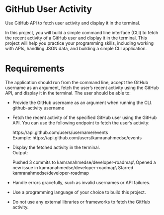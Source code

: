 # GitHub User Activity

Use GitHub API to fetch user activity and display it in the terminal.

In this project, you will build a simple command line interface (CLI) to fetch the recent activity of a GitHub user and display it in the terminal. This project will help you practice your programming skills, including working with APIs, handling JSON data, and building a simple CLI application.

# Requirements

The application should run from the command line, accept the GitHub username as an argument, fetch the user’s recent activity using the GitHub API, and display it in the terminal. The user should be able to:

- Provide the GitHub username as an argument when running the CLI.\
   github-activity username

- Fetch the recent activity of the specified GitHub user using the GitHub API. You can use the following endpoint to fetch the user’s activity:

    <p>
        https://api.github.com/users/username/events <br />
        Example: https://api.github.com/users/kamranahmedse/events
    </p>

- Display the fetched activity in the terminal.\
   Output: <br />
   <p>
  Pushed 3 commits to kamranahmedse/developer-roadmap\
   Opened a new issue in kamranahmedse/developer-roadmap\
   Starred kamranahmedse/developer-roadmap
  </p>

- Handle errors gracefully, such as invalid usernames or API failures.
- Use a programming language of your choice to build this project.
- Do not use any external libraries or frameworks to fetch the GitHub activity.
